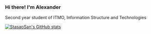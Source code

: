 ### Hi there! I'm Alexander

Second year student of ITMO, Information Structure and Technologies

[![StasaoSan's GitHub stats](https://github-readme-stats.vercel.app/api?username=StasaoSan&show_icons=true&theme=radical)](https://github.com/anuraghazra/github-readme-stats)
<!--
**StasaoSan/StasaoSan** is a ✨ _special_ ✨ repository because its `README.md` (this file) appears on your GitHub profile.

Here are some ideas to get you started:

- 🔭 I’m currently working on ...
- 🌱 I’m currently learning ...
- 👯 I’m looking to collaborate on ...
- 🤔 I’m looking for help with ...
- 💬 Ask me about ...
- 📫 How to reach me: ...
- 😄 Pronouns: ...
- ⚡ Fun fact: ...
-->
